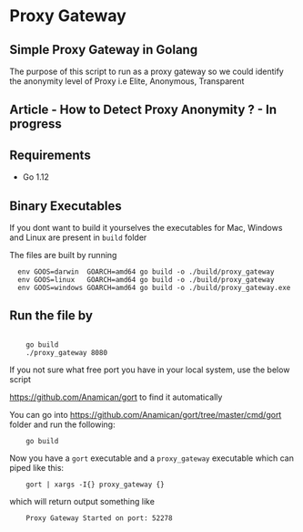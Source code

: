 # Proxy Gateway

## Simple Proxy Gateway in Golang

The purpose of this script to run as a proxy gateway so we could identify the anonymity level of Proxy i.e Elite, Anonymous, Transparent

## Article - How to Detect Proxy Anonymity ? - In progress

## Requirements

* Go 1.12

## Binary Executables

If you dont want to build it yourselves the executables for Mac, Windows and Linux are present in `build` folder

The files are built by running

```shell script
  env GOOS=darwin  GOARCH=amd64 go build -o ./build/proxy_gateway
  env GOOS=linux   GOARCH=amd64 go build -o ./build/proxy_gateway
  env GOOS=windows GOARCH=amd64 go build -o ./build/proxy_gateway.exe
```

## Run the file by

```shell script
    
    go build
    ./proxy_gateway 8080 

```

If you not sure what free port you have in your local system, use the below script  

https://github.com/Anamican/gort to find it automatically

You can go into https://github.com/Anamican/gort/tree/master/cmd/gort folder and run the following:

```shell script    
    go build
``` 

Now you have a `gort` executable and a `proxy_gateway` executable which can piped like this:

```shell script
    gort | xargs -I{} proxy_gateway {}
```

which will return output something like

```shell script
    Proxy Gateway Started on port: 52278
```
